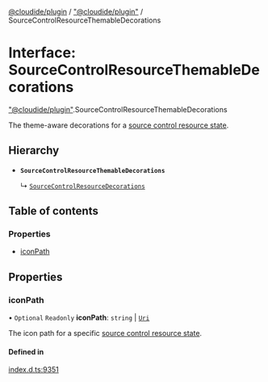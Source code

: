 [@cloudide/plugin](../README.md) / ["@cloudide/plugin"](../modules/_cloudide_plugin_.md) / SourceControlResourceThemableDecorations

# Interface: SourceControlResourceThemableDecorations

["@cloudide/plugin"](../modules/_cloudide_plugin_.md).SourceControlResourceThemableDecorations

The theme-aware decorations for a
[source control resource state](#SourceControlResourceState).

## Hierarchy

- **`SourceControlResourceThemableDecorations`**

  ↳ [`SourceControlResourceDecorations`](cloudide_plugin_.SourceControlResourceDecorations.md)

## Table of contents

### Properties

- [iconPath](cloudide_plugin_.SourceControlResourceThemableDecorations.md#iconpath)

## Properties

### iconPath

• `Optional` `Readonly` **iconPath**: `string` \| [`Uri`](../classes/cloudide_plugin_.Uri.md)

The icon path for a specific
[source control resource state](#SourceControlResourceState).

#### Defined in

[index.d.ts:9351](https://github.com/shuyaqian/cloudide-plugin-api/blob/26b31b9/index.d.ts#L9351)
